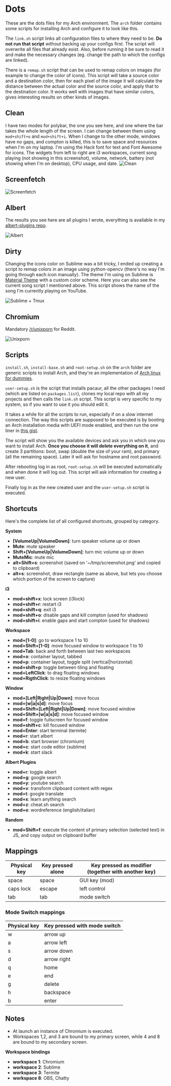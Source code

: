 # Dots
These are the dots files for my Arch environment.
The `arch` folder contains some scripts for installing Arch and configure it to
look like this.

The `link.sh` script links all configuration files to where they need to be.
**Do not run that script** without backing up your configs first. The script will
overwrite all files that already exist. Also, before running it be sure to read it
and make the necessary changes (eg. change the path to which the configs are linked).

There is a `remap.sh` script that can be used to remap colors on images (for example
to change the color of icons). This script will take a source color and a destination
color, then for each pixel of the image it will calculate the distance between the
actual color and the source color, and apply that to the destination color. It works
well with images that have similar colors, gives interesting results on other kinds
of images.

## Clean
I have two modes for polybar, the one you see here, and one where the bar takes the
whole length of the screen. I can change between them using `mod+shift+o` and `mod+shift+i`.
When I change to the other mode, windows have no gaps, and compton is killed, this is to
save space and resources when I'm on my laptop. I'm using the Hack font for text and Font
Awesome for icons. The widgets from left to right are i3 workspaces, current song playing (not
showing in this screenshot), volume, network, battery (not showing when I'm on desktop), CPU
usage, and date.
![Clean](http://i.imgur.com/6GoyrrX.png)

## Screenfetch
![Screenfetch](http://i.imgur.com/x84Fk09.png)


## Albert
The results you see here are all plugins I wrote, everything is available in my [albert-plugins repo](https://github.com/nglgzz/albert-plugins).

![Albert](http://i.imgur.com/cKn8JNS.png)


## Dirty
Changing the icons color on Sublime was a bit tricky, I ended up creating a script to
remap colors in an image using python-opencv (there's no way I'm going through each icon manually).
The theme I'm using on Sublime is [Material Theme](https://github.com/equinusocio/material-theme)
with a custom color scheme.
Here you can also see the current song script I mentioned above. This script shows the name
of the song I'm currently playing on YouTube.

![Sublime + Tmux](http://i.imgur.com/RIojD0p.png)


## Chromium
Mandatory [/r/unixporn](https://reddit.com/r/unixporn) for Reddit.

![Unixporn](http://i.imgur.com/1RYs49l.png)


## Scripts
`install.sh`, `install-base.sh` and `root-setup.sh` on the `arch` folder are generic scripts
to install Arch, and they're an implementation of [Arch linux for dummies](https://github.com/jieverson/dotfiles/wiki/arch-linux-for-dummies).

`user-setup.sh` is the script that installs pacaur, all the other packages I need (which are listed
on `packages.list`), clones my local repo with all my projects and then calls the `link.sh` script.
This script is very specific to my system, so if you want to use it you should edit it.

It takes a while for all the scripts to run, especially if on a slow internet connection.
The way this scripts are supposed to be executed is by booting an Arch installation
media with UEFI mode enabled, and then run the one liner in [this gist](https://gist.github.com/nglgzz/4bf8bc1a53a126ecf555f942dc05102f).

The script will show you the available devices and ask you in which one you want
to install Arch. **Once you choose it will delete everything on it**, and create 3 partitions:
boot, swap (double the size of your ram), and primary (all the remaining space).
Later it will ask for hostname and root password.

After rebooting log in as root, `root-setup.sh` will be executed automatically and
when done it will log out. This script will ask information for creating a new user.

Finally log in as the new created user and the `user-setup.sh` script is executed.


## Shortcuts
Here's the complete list of all configured shortcuts, grouped by category.

**System**
- **[VolumeUp|VolumeDown]**: turn speaker volume up or down
- **Mute**: mute speaker
- **Shift+[VolumeUp|VolumeDown]**: turn mic volume up or down
- **MuteMic**: mute mic
- **alt+Shift+s**: screenshot (saved on '~/tmp/screenshot.png' and copied to clipboard)
- **alt+s**: screenshot, draw rectangle (same as above, but lets you choose which portion of the screen to capture)

**i3**
- **mod+shift+x**: lock screen (i3lock)
- **mod+shift+r**: restart i3
- **mod+shift+q**: exit i3
- **mod+shift+o**: disable gaps and kill compton (used for shadows)
- **mod+shift+i**: enable gaps and start compton (used for shadows)

**Workspace**
- **mod+[1-0]**: go to workspace 1 to 10
- **mod+Shift+[1-0]**: move focused window to workspace 1 to 10
- **mod+Tab**: back and forth between last two workspaces
- **mod+o**: container layout, tabbed
- **mod+p**: container layout, toggle split (vertical|horizontal)
- **mod+shift+p**: toggle between tiling and floating
- **mod+LeftClick**: to drag floating windows
- **mod+RigthClick**: to resize floating windows

**Window**
- **mod+[Left|Right|Up|Down]**: move focus
- **mod+[w|a|s|d]**: move focus
- **mod+Shift+[Left|Right|Up|Down]**: move focused window
- **mod+Shift+[w|a|s|d]**: move focused window
- **mod+f**: toggle fullscreen for focused window
- **mod+shift+c**: kill focused window
- **mod+Enter**: start terminal (termite)
- **mod+r**: start albert
- **mod+b**: start browser (chromium)
- **mod+c**: start code editor (sublime)
- **mod+k**: start slack

**Albert Plugins**
- **mod+r**: toggle albert
- **mod+g**: google search
- **mod+y**: youtube search
- **mod+v**: transform clipboard content with regex
- **mod+t**: google translate
- **mod+x**: learn anything search
- **mod+z**: cheat.sh search
- **mod+e**: wordreference (english/italian)

**Random**
- **mod+Shift+f**: execute the content of primary selection (selected text) in JS, and copy output on clipboard buffer


## Mappings
| Physical key | Key pressed alone | Key pressed as modifier (together with another key) |
|--------------|-------------------|-----------------------------------------------------|
| space        | space             | GUI key (mod)                                            |
| caps lock    | escape            | left control                                        |
| tab          | tab               | mode switch                                         |

### Mode Switch mappings
| Physical key | Key pressed with mode switch |
|--------------|------------------------------|
| w            | arrow up                     |
| a            | arrow left                   |
| s            | arrow down                   |
| d            | arrow right                  |
| q            | home                         |
| e            | end                          |
| g            | delete                       |
| h            | backspace                    |
| b            | enter                        |


## Notes
- At launch an instance of Chromium is executed.
- Workspaces 1,2, and 3 are bound to my primary screen, while 4 and 8 are bound to my secondary screen.

**Workspace bindings**
- **workspace 1**: Chromium
- **workspace 2**: Sublime
- **workspace 3**: Termite
- **workspace 8**: OBS, Chatty

